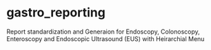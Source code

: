 # gastro_reporting
Report standardization and Generaion for Endoscopy, Colonoscopy, Enteroscopy and Endoscopic Ultrasound (EUS) with Heirarchial Menu
